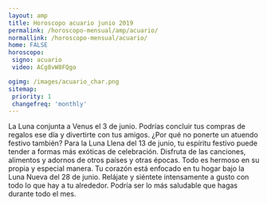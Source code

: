 ```yaml
---
layout: amp
title: Horoscopo acuario junio 2019 
permalink: /horoscopo-mensual/amp/acuario/
normallink: /horoscopo-mensual/acuario/
home: FALSE
horoscopo:
 signo: acuario
 video: ACg8vW8FQgo

ogimg: /images/acuario_char.png
sitemap:
 priority: 1
 changefreq: 'monthly'
---
```



La Luna conjunta a Venus el 3 de junio. Podrías concluir tus compras de regalos ese día y divertirte con tus amigos. ¿Por qué no ponerte un atuendo festivo también? Para la Luna Llena del 13 de junio, tu espíritu festivo puede tender a formas más exóticas de celebración. Disfruta de las canciones, alimentos y adornos de otros países y otras épocas. Todo es hermoso en su propia y especial manera. Tu corazón está enfocado en tu hogar bajo la Luna Nueva del 28 de junio. Relájate y siéntete intensamente a gusto con todo lo que hay a tu alrededor. Podría ser lo más saludable que hagas durante todo el mes.
